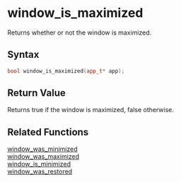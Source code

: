 
# window_is_maximized

Returns whether or not the window is maximized.

## Syntax

```cpp
bool window_is_maximized(app_t* app);
```

## Return Value

Returns true if the window is maximized, false otherwise.

## Related Functions

[window_was_minimized](https://github.com/RandyGaul/cute_framework/blob/master/doc/window/window_was_minimized.md)  
[window_was_maximized](https://github.com/RandyGaul/cute_framework/blob/master/doc/window/window_was_maximized.md)  
[window_is_minimized](https://github.com/RandyGaul/cute_framework/blob/master/doc/window/window_is_minimized.md)  
[window_was_restored](https://github.com/RandyGaul/cute_framework/blob/master/doc/window/window_was_restored.md)  
